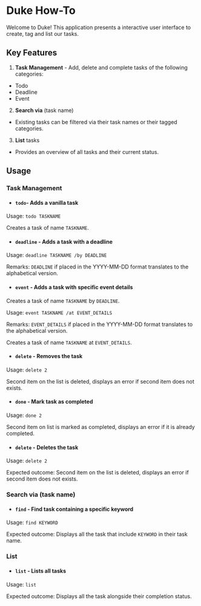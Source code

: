 # Duke How-To

Welcome to Duke! 
This application presents a interactive user interface to create, tag and list our tasks.

## Key Features

1. **Task Management** - Add, delete and complete tasks of the following categories:
 - Todo
 - Deadline
 - Event

2. **Search via** (task name)

 - Existing tasks can be filtered via their task names or their tagged categories. 

3. **List** tasks

 - Provides an overview of all tasks and their current status.

## Usage

### Task Management

- #### `todo`- Adds a vanilla task

Usage: `todo TASKNAME`

Creates a task of name `TASKNAME`.

- #### `deadline` - Adds a task with a deadline

Usage: `deadline TASKNAME /by DEADLINE`

Remarks: `DEADLINE` if placed in the YYYY-MM-DD format translates to the alphabetical version.

- #### `event` - Adds a task with specific event details

Creates a task of name `TASKNAME` by `DEADLINE`.

Usage: `event TASKNAME /at EVENT_DETAILS`

Remarks: `EVENT_DETAILS` if placed in the YYYY-MM-DD format translates to the alphabetical version.

Creates a task of name `TASKNAME` at `EVENT_DETAILS`.

- ####  `delete` - Removes the task

Usage: `delete 2`

Second item on the list is deleted, displays an error if second item does not exists.

- #### `done` - Mark task as completed

Usage: `done 2`

Second item on list is marked as completed, displays an error if it is already completed.

- ####  `delete` - Deletes the task 

Usage: `delete 2`

Expected outcome: Second item on the list is deleted, displays an error if second item does not exists.

### **Search via** (task name)

- #### `find` - Find task containing a specific keyword

Usage: `find KEYWORD`

Expected outcome: Displays all the task that include `KEYWORD` in their task name.

### List 

- #### `list` - Lists all tasks

Usage: `list`

Expected outcome: Displays all the task alongside their completion status.







